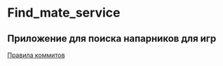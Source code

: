 # Find_mate_service
## Приложение для поиска напарников для игр

[Правила коммитов](https://github.com/POTAP322/Find_mate_service/blob/main/Documents/Git%20rules.md)

